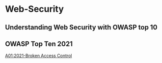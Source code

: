 # Web-Security

## Understanding Web Security with OWASP top 10

## OWASP Top Ten 2021

[A01:2021-Broken Access Control](/Owasp-Top-Ten2021/broken-access-control.md)

